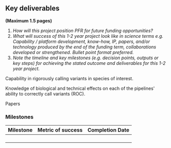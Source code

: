 ## Key deliverables
**(Maximum 1.5 pages)**
1. _How will this project position PFR for future funding opportunities?_
2. _What will success of this 1-2 year project look like in science terms  e.g. Capability / platform development, know-how, IP, papers, and/or technology produced by the end of the funding term, collaborations developed or strengthened. Bullet point format preferred._
3. _Note the timeline and key milestones (e.g. decision points, outputs or key steps) for achieving the stated outcome and deliverables for this 1-2 year project._

Capability in rigorously calling variants in species of interest.

Knowledge of biological and technical effects on each of the pipelines' ability
to correctly call variants (ROC).

Papers

### Milestones

| Milestone                              | Metric of success | Completion Date |
|----------------------------------------|-------------------|-----------------|
|                                        |                   |                 |
|                                        |                   |                 |
|                                        |                   |                 |
|                                        |                   |                 |
